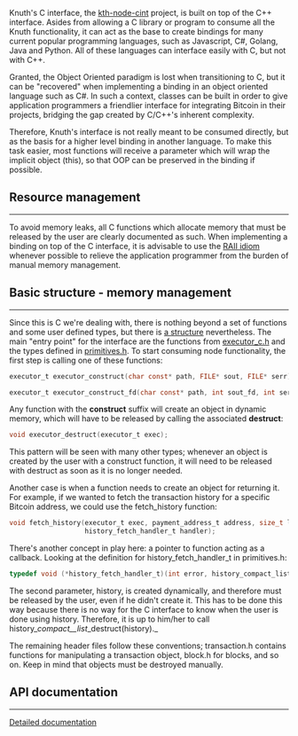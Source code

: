 Knuth's C interface, the [kth-node-cint](https://github.com/k-nuth/node-cint) project, is built on top of the C++ interface. Asides from allowing a C library or program to consume all the Knuth functionality, it can act as the base to create bindings for many current popular programming languages, such as Javascript, C\#,  Golang, Java and Python. All of these languages can interface easily with C, but not with C++.

Granted, the Object Oriented paradigm is lost when transitioning to C, but it can be "recovered" when implementing a binding in an object oriented language such as C\#. In such a context, classes can be built in order to give application programmers a friendlier interface for integrating Bitcoin in their projects, bridging the gap created by C/C++'s inherent complexity.

Therefore, Knuth's interface is not really meant to be consumed directly, but as the basis for a higher level binding in another language. To make this task easier, most functions will receive a parameter which will wrap the implicit object \(this\), so that OOP can be preserved in the binding if possible.

## Resource management

---

To avoid memory leaks, all C functions which allocate memory that must be released by the user are clearly documented as such. When implementing a binding on top of the C interface, it is advisable to use the [RAII idiom](https://www.hackcraft.net/raii/) whenever possible to relieve the application programmer from the burden of manual memory management.

## Basic structure - memory management

---

Since this is C we're dealing with, there is nothing beyond a set of functions and some user defined types, but there is [a structure](https://github.com/k-nuth/node-cint/tree/master/include/bitprim/nodecint) nevertheless. The main "entry point" for the interface are the functions from [executor\_c.h](https://github.com/k-nuth/node-cint/blob/master/include/bitprim/nodecint/executor_c.h) and the types defined in [primitives.h](https://github.com/k-nuth/node-cint/blob/master/include/bitprim/nodecint/primitives.h). To start consuming node functionality, the first step is calling one of these functions:

```c
executor_t executor_construct(char const* path, FILE* sout, FILE* serr);

executor_t executor_construct_fd(char const* path, int sout_fd, int serr_fd);
```

Any function with the **construct** suffix will create an object in dynamic memory, which will have to be released by calling the associated **destruct**:

```c
void executor_destruct(executor_t exec);
```

This pattern will be seen with many other types; whenever an object is created by the user with a construct function, it will need to be released with destruct as soon as it is no longer needed.

Another case is when a function needs to create an object for returning it. For example, if we wanted to fetch the transaction history for a specific Bitcoin address, we could use the fetch\_history function:

```c
void fetch_history(executor_t exec, payment_address_t address, size_t limit, size_t from_height,
                   history_fetch_handler_t handler);
```

There's another concept in play here: a pointer to function acting as a callback. Looking at the definition for history\_fetch\_handler\_t in primitives.h:

```c
typedef void (*history_fetch_handler_t)(int error, history_compact_list_t history);
```

The second parameter, history, is created dynamically, and therefore must be released by the user, even if he didn't create it. This has to be done this way because there is no way for the C interface to know when the user is done using history. Therefore, it is up to him/her to call history\__compact\_\_list_\_destruct\(history\)._

The remaining header files follow these conventions; transaction.h contains functions for manipulating a transaction object, block.h for blocks, and so on. Keep in mind that objects must be destroyed manually.

## API documentation

---

[Detailed documentation](api.md)


